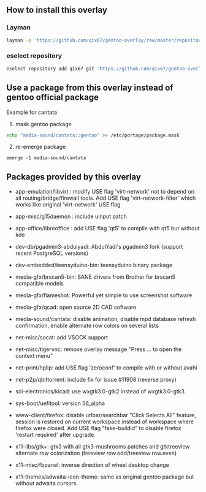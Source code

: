 How to install this overlay
----------------------------

### Layman
```sh
layman -o 'https://github.com/qix67/gentoo-overlay/raw/master/repositories.xml' -f -a qix67
```

### eselect repository
```sh
eselect repository add qix67 git 'https://github.com/qix67/gentoo-overlay.git'
```

Use a package from this overlay instead of gentoo official package
------------------------------------------------------------------

Example for cantata

1. mask gentoo package
```sh
echo "media-sound/cantata::gentoo" >> /etc/portage/package.mask
```

2. re-emerge package
```
emerge -1 media-sound/cantata
```

Packages provided by this overlay
---------------------------------

* app-emulation/libvirt : modify USE flag 'virt-network' not to depend on all routing/bridge/firewall tools. Add USE flag 'virt-network-filter' which works like original 'virt-network' USE flag

* app-misc/g15daemon : include uinput patch

* app-office/libreoffice : add USE flag 'qt5' to compile with qt5 but without kde

* dev-db/pgadmin3-abdulyadi: AbdulYadi's pgadmin3 fork (support recent PostgreSQL versions)

* dev-embedded/teensyduino-bin: teensyduino binary package

* media-gfx/brscan5-bin: SANE drivers from Brother for brscan5 compatible models
* media-gfx/flameshot: Powerful yet simple to use screenshot software
* media-gfx/qcad: open source 2D CAD software

* media-sound/cantata: disable animation, disable mpd database refresh confirmation, enable alternate row colors on several lists

* net-misc/socat: add VSOCK support
* net-misc/tigervnc: remove overlay message "Press ... to open the context menu"

* net-print/hplip: add USE flag 'zeroconf' to compile with or without avahi

* net-p2p/qbittorrent: include fix for issue #11908 (reverse proxy)

* sci-electronics/kicad: use wxgtk3.0-gtk2 instead of wxgtk3.0-gtk3

* sys-boot/uefitool: version 56_alpha

* www-client/firefox: disable urlbar/searchbar "Click Selects All" feature, session is restored on current workspace instead of workspace where firefox were closed. Add USE flag "fake-buildid" to disable firefox 'restart required' after upgrade.

* x11-libs/gtk+: gtk3 with all gtk3-mushrooms patches and gtktreeview alternate row colorization (treeview row.odd/treeview row.even)

* x11-misc/fbpanel: inverse direction of wheel desktop change

* x11-themes/adwaita-icon-theme: same as original gentoo package but without adwaita cursors.

